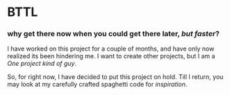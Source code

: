 # BTTL
### why get there now when you could get there later, <i>but faster</i>?

I have worked on this project for a couple of months, and have only now realized its been hindering me. I want to create other projects, but I am a <i>One project kind of guy</i>. 

So, for right now, I have decided to put this project on hold. Till I return, you may look at my carefully crafted spaghetti code for <i>inspiration</i>.